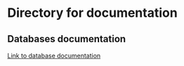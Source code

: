 # Directory for documentation

## Databases documentation

[Link to database documentation](https://github.com/IvanOmelchenkoIP/Testing-Project/blob/main/docs/db/README.md)